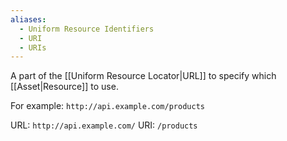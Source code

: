 ```yaml
---
aliases:
  - Uniform Resource Identifiers
  - URI
  - URIs
---
```

A part of the [[Uniform Resource Locator|URL]] to specify which [[Asset|Resource]] to use.

For example: `http://api.example.com/products`

URL: `http://api.example.com/`
URI: `/products`
